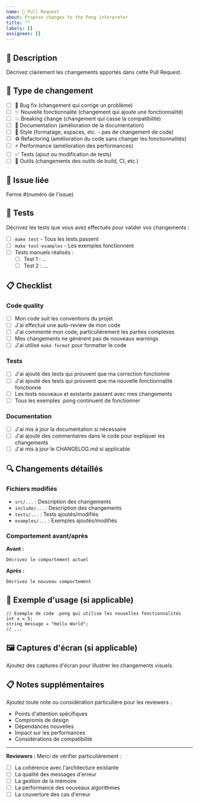 ```yaml
---
name: 🔄 Pull Request
about: Propose changes to the Pong interpreter
title: ""
labels: []
assignees: []
---
```


## 📝 Description

Décrivez clairement les changements apportés dans cette Pull Request.

## 🎯 Type de changement

- [ ] 🐛 Bug fix (changement qui corrige un problème)
- [ ] ✨ Nouvelle fonctionnalité (changement qui ajoute une fonctionnalité)
- [ ] 💥 Breaking change (changement qui casse la compatibilité)
- [ ] 📖 Documentation (amélioration de la documentation)
- [ ] 🎨 Style (formatage, espaces, etc. - pas de changement de code)
- [ ] ♻️ Refactoring (amélioration du code sans changer les fonctionnalités)
- [ ] ⚡ Performance (amélioration des performances)
- [ ] ✅ Tests (ajout ou modification de tests)
- [ ] 🔧 Outils (changements des outils de build, CI, etc.)

## 🔗 Issue liée

Ferme #(numéro de l'issue)

## 🧪 Tests

Décrivez les tests que vous avez effectués pour valider vos changements :

- [ ] `make test` - Tous les tests passent
- [ ] `make test-examples` - Les exemples fonctionnent
- [ ] Tests manuels réalisés :
  - [ ] Test 1 : ...
  - [ ] Test 2 : ...

## 📋 Checklist

### Code quality
- [ ] Mon code suit les conventions du projet
- [ ] J'ai effectué une auto-review de mon code
- [ ] J'ai commenté mon code, particulièrement les parties complexes
- [ ] Mes changements ne génèrent pas de nouveaux warnings
- [ ] J'ai utilisé `make format` pour formatter le code

### Tests
- [ ] J'ai ajouté des tests qui prouvent que ma correction fonctionne
- [ ] J'ai ajouté des tests qui prouvent que ma nouvelle fonctionnalité fonctionne
- [ ] Les tests nouveaux et existants passent avec mes changements
- [ ] Tous les exemples .pong continuent de fonctionner

### Documentation
- [ ] J'ai mis à jour la documentation si nécessaire
- [ ] J'ai ajouté des commentaires dans le code pour expliquer les changements
- [ ] J'ai mis à jour le CHANGELOG.md si applicable

## 🔍 Changements détaillés

### Fichiers modifiés
- `src/...` : Description des changements
- `include/...` : Description des changements  
- `tests/...` : Tests ajoutés/modifiés
- `examples/...` : Exemples ajoutés/modifiés

### Comportement avant/après
**Avant :**
```
Décrivez le comportement actuel
```

**Après :**
```
Décrivez le nouveau comportement
```

## 📄 Exemple d'usage (si applicable)

```pong
// Exemple de code .pong qui utilise les nouvelles fonctionnalités
int x = 5;
string message = "Hello World";
// ...
```

## 🖼️ Captures d'écran (si applicable)

Ajoutez des captures d'écran pour illustrer les changements visuels.

## 📋 Notes supplémentaires

Ajoutez toute note ou considération particulière pour les reviewers :
- Points d'attention spécifiques
- Compromis de design
- Dépendances nouvelles
- Impact sur les performances
- Considérations de compatibilité

---

**Reviewers :** Merci de vérifier particulièrement :
- [ ] La cohérence avec l'architecture existante
- [ ] La qualité des messages d'erreur  
- [ ] La gestion de la mémoire
- [ ] La performance des nouveaux algorithmes
- [ ] La couverture des cas d'erreur
